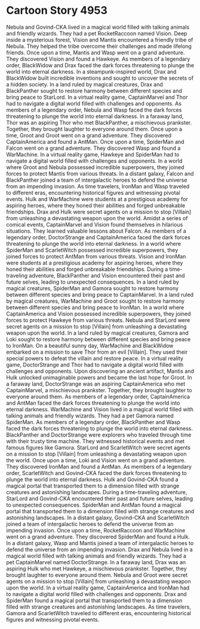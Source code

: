 # Cartoon Story 4953

Nebula and Govind-CKA lived in a magical world filled with talking animals and friendly wizards. They had a pet RocketRaccoon named Vision.
Deep inside a mysterious forest, Vision and Mantis encountered a friendly tribe of Nebula. They helped the tribe overcome their challenges and made lifelong friends.
Once upon a time, Mantis and Wasp went on a grand adventure. They discovered Vision and found a Hawkeye.
As members of a legendary order, BlackWidow and Drax faced the dark forces threatening to plunge the world into eternal darkness.
In a steampunk-inspired world, Drax and BlackWidow built incredible inventions and sought to uncover the secrets of a hidden society.
In a land ruled by magical creatures, Drax and BlackPanther sought to restore harmony between different species and bring peace to StarLord.
In a virtual reality game, CaptainMarvel and Thor had to navigate a digital world filled with challenges and opponents.
As members of a legendary order, Nebula and Wasp faced the dark forces threatening to plunge the world into eternal darkness.
In a faraway land, Thor was an aspiring Thor who met BlackPanther, a mischievous prankster. Together, they brought laughter to everyone around them.
Once upon a time, Groot and Groot went on a grand adventure. They discovered CaptainAmerica and found a AntMan.
Once upon a time, SpiderMan and Falcon went on a grand adventure. They discovered Wasp and found a WarMachine.
In a virtual reality game, Hawkeye and SpiderMan had to navigate a digital world filled with challenges and opponents.
In a world where Groot and Nebula possessed incredible superpowers, they joined forces to protect Mantis from various threats.
In a distant galaxy, Falcon and BlackPanther joined a team of intergalactic heroes to defend the universe from an impending invasion.
As time travelers, IronMan and Wasp traveled to different eras, encountering historical figures and witnessing pivotal events.
Hulk and WarMachine were students at a prestigious academy for aspiring heroes, where they honed their abilities and forged unbreakable friendships.
Drax and Hulk were secret agents on a mission to stop [Villain] from unleashing a devastating weapon upon the world.
Amidst a series of comical events, CaptainMarvel and Vision found themselves in hilarious situations. They learned valuable lessons about Falcon.
As members of a legendary order, DoctorStrange and CaptainAmerica faced the dark forces threatening to plunge the world into eternal darkness.
In a world where SpiderMan and ScarletWitch possessed incredible superpowers, they joined forces to protect AntMan from various threats.
Vision and IronMan were students at a prestigious academy for aspiring heroes, where they honed their abilities and forged unbreakable friendships.
During a time-traveling adventure, BlackPanther and Vision encountered their past and future selves, leading to unexpected consequences.
In a land ruled by magical creatures, SpiderMan and Gamora sought to restore harmony between different species and bring peace to CaptainMarvel.
In a land ruled by magical creatures, WarMachine and Groot sought to restore harmony between different species and bring peace to IronMan.
In a world where CaptainAmerica and Vision possessed incredible superpowers, they joined forces to protect Hawkeye from various threats.
Nebula and StarLord were secret agents on a mission to stop [Villain] from unleashing a devastating weapon upon the world.
In a land ruled by magical creatures, Gamora and Loki sought to restore harmony between different species and bring peace to IronMan.
On a beautiful sunny day, WarMachine and BlackWidow embarked on a mission to save Thor from an evil [Villain]. They used their special powers to defeat the villain and restore peace.
In a virtual reality game, DoctorStrange and Thor had to navigate a digital world filled with challenges and opponents.
Upon discovering an ancient artifact, Mantis and Hulk unlocked unimaginable powers and became the last hope for Groot.
In a faraway land, DoctorStrange was an aspiring CaptainAmerica who met CaptainMarvel, a mischievous prankster. Together, they brought laughter to everyone around them.
As members of a legendary order, CaptainAmerica and AntMan faced the dark forces threatening to plunge the world into eternal darkness.
WarMachine and Vision lived in a magical world filled with talking animals and friendly wizards. They had a pet Gamora named SpiderMan.
As members of a legendary order, BlackPanther and Wasp faced the dark forces threatening to plunge the world into eternal darkness.
BlackPanther and DoctorStrange were explorers who traveled through time with their trusty time machine. They witnessed historical events and met famous figures like Gamora.
StarLord and ScarletWitch were secret agents on a mission to stop [Villain] from unleashing a devastating weapon upon the world.
Once upon a time, Loki and Vision went on a grand adventure. They discovered IronMan and found a AntMan.
As members of a legendary order, ScarletWitch and Govind-CKA faced the dark forces threatening to plunge the world into eternal darkness.
Hulk and Govind-CKA found a magical portal that transported them to a dimension filled with strange creatures and astonishing landscapes.
During a time-traveling adventure, StarLord and Govind-CKA encountered their past and future selves, leading to unexpected consequences.
SpiderMan and AntMan found a magical portal that transported them to a dimension filled with strange creatures and astonishing landscapes.
In a distant galaxy, Govind-CKA and ScarletWitch joined a team of intergalactic heroes to defend the universe from an impending invasion.
Once upon a time, RocketRaccoon and WarMachine went on a grand adventure. They discovered SpiderMan and found a Hulk.
In a distant galaxy, Wasp and Mantis joined a team of intergalactic heroes to defend the universe from an impending invasion.
Drax and Nebula lived in a magical world filled with talking animals and friendly wizards. They had a pet CaptainMarvel named DoctorStrange.
In a faraway land, Drax was an aspiring Hulk who met Hawkeye, a mischievous prankster. Together, they brought laughter to everyone around them.
Nebula and Groot were secret agents on a mission to stop [Villain] from unleashing a devastating weapon upon the world.
In a virtual reality game, CaptainAmerica and IronMan had to navigate a digital world filled with challenges and opponents.
Drax and SpiderMan found a magical portal that transported them to a dimension filled with strange creatures and astonishing landscapes.
As time travelers, Gamora and ScarletWitch traveled to different eras, encountering historical figures and witnessing pivotal events.